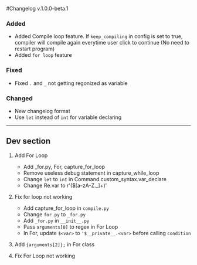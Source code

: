 #Changelog v.1.0.0-beta.1

### Added
- Added Compile loop feature. If `keep_compiling` in config is set to true, compiler will compile again everytime user click to continue (No need to restart program)
- Added `for loop` feature

### Fixed
- Fixed `.` and `_` not getting regonized as variable

### Changed
- New changelog format
- Use `let` instead of `int` for variable declaring

---

## Dev section
1. Add For Loop
    - Add _for.py, For, capture_for_loop
    - Remove useless debug statement in capture_while_loop
    - Change `let` to `int` in Command.custom_syntax.var_declare 
    - Change Re.var to r'(\$[a-zA-Z._]+)'

1. Fix for loop not working
    - Add capture_for_loop in `compile.py`
    - Change `for.py` to `_for.py`
    - Add `_for.py` in `__init__.py`
    - Pass `arguments[0]` to regex in For Loop 
    - In For, update `$<var>` to `'$__private__.<var>` before calling `condition`

1. Add `{arguments[2]};` in For class

1. Fix For Loop not working
